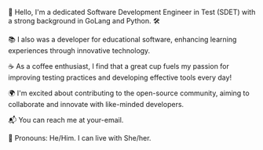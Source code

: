 👋 Hello, I'm a dedicated Software Development Engineer in Test (SDET) with a strong background in GoLang and Python. 🛠️

📚 I also was a developer for educational software, enhancing learning experiences through innovative technology.

☕️ As a coffee enthusiast, I find that a great cup fuels my passion for improving testing practices and developing effective tools every day!

🌍 I'm excited about contributing to the open-source community, aiming to collaborate and innovate with like-minded developers.

📬 You can reach me at your-email.

🔗 Pronouns: He/Him. I can live with She/her.
<!---
Nagato-Yuzuru/Nagato-Yuzuru is a ✨ special ✨ repository because its `README.md` (this file) appears on your GitHub profile.
You can click the Preview link to take a look at your changes.
--->
